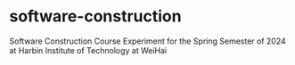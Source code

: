 # software-construction
Software Construction Course Experiment for the Spring Semester of 2024 at Harbin Institute of Technology at WeiHai
